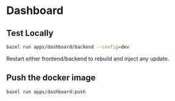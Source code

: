 # Dashboard

## Test Locally

```bash
bazel run apps/dashboard/backend --config=dev
```

Restart either frontend/backend to rebuild and inject any update.

## Push the docker image

```bash
bazel run apps/dashboard:push
```
